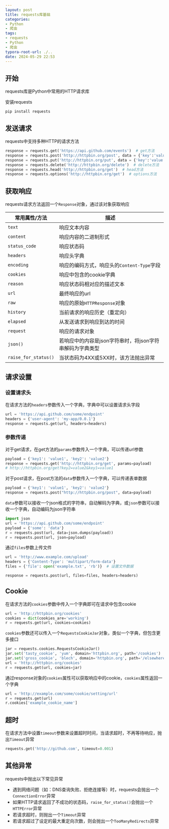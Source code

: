 ```yaml
---
layout: post
title: requests库基础
categories:
- Python
- 爬虫
tags:
- requests
- Python
- 爬虫
typora-root-url: ./..
date: 2024-05-29 22:53
---
```


## 开始

requests库是Python中常用的HTTP请求库

安装requests

```shell
pip install requests
```

## 发送请求

requests中支持多种HTTP的请求方法

```python
response = requests.get('https://api.github.com/events')  # get方法
response = requests.post('http://httpbin.org/post', data = {'key':'value'})  # post方法
response = requests.put('http://httpbin.org/put', data = {'key':'value'})  # put方法
response = requests.delete('http://httpbin.org/delete')  # delete方法
response = requests.head('http://httpbin.org/get')  # head方法
response = requests.options('http://httpbin.org/get')  # options方法
```

## 获取响应

requests请求方法返回一个`Response`对象，通过该对象获取响应

| 常用属性/方法        | 描述                                                     |
| -------------------- | -------------------------------------------------------- |
| `text` | 响应文本内容 |
| `content` | 响应内容的二进制形式 |
| `status_code` | 响应状态码 |
| `headers` | 响应头字典 |
| `encoding` | 响应的编码方式，响应头的`Content-Type`字段 |
| `cookies` | 响应中包含的cookie字典 |
| `reason` | 响应状态码相对应的描述文本 |
| `url` | 最终响应的url |
| `raw` | 响应的原始`HTTPResponse`对象 |
| `history` | 当前请求的响应历史（重定向） |
| `elapsed` | 从发送请求到响应到达的时间 |
| `request` | 响应的请求对象 |
| `json()` | 若响应中的内容是json字符串时，将json字符串解码为字典类型 |
| `raise_for_status()` | 当状态码为4XX或5XX时，该方法抛出异常 |

## 请求设置

### 设置请求头

在请求方法的`headers`参数传入一个字典，字典中可以设置请求头字段

```python
url = 'https://api.github.com/some/endpoint'
headers = {'user-agent': 'my-app/0.0.1'}
response = requests.get(url, headers=headers)
```

### 参数传递

对于get请求，在get方法的`params`参数传入一个字典，可以传递url参数

```python
payload = {'key1': 'value1', 'key2': 'value2'}
response = requests.get('http://httpbin.org/get', params=payload)
# http://httpbin.org/get?key2=value2&key1=value1
```

对于post请求，在post方法的`data`参数传入一个字典，可以传递表单数据

```python
payload = {'key1': 'value1', 'key2': 'value2'}
response = requests.post("http://httpbin.org/post", data=payload)
```

`data`参数可以接收一个json格式的字符串，自动解码为字典，或`json`参数可以接收一个字典，自动编码为json字符串

```python
import json
url = 'https://api.github.com/some/endpoint'
payload = {'some': 'data'}
r = requests.post(url, data=json.dumps(payload))
r = requests.post(url, json=payload)
```

通过`files`参数上传文件

```python
url = 'http://www.example.com/upload'
headers = {'Content-Type': 'multipart/form-data'}
files = {'file': open('example.txt', 'rb')}  # 设置文件数据

response = requests.post(url, files=files, headers=headers)
```

## Cookie

在请求方法的`cookies`参数中传入一个字典即可在请求中包含cookie

```python
url = 'http://httpbin.org/cookies'
cookies = dict(cookies_are='working')
r = requests.get(url, cookies=cookies)
```

`cookies`参数还可以传入一个`RequestsCookieJar`对象，类似一个字典，但包含更多接口

```python
jar = requests.cookies.RequestsCookieJar()
jar.set('tasty_cookie', 'yum', domain='httpbin.org', path='/cookies')
jar.set('gross_cookie', 'blech', domain='httpbin.org', path='/elsewhere')
url = 'http://httpbin.org/cookies'
r = requests.get(url, cookies=jar)
```

通过response对象的`cookies`属性可以获取响应中的cookie，`cookies`属性返回一个字典

```python
url = 'http://example.com/some/cookie/setting/url'
r = requests.get(url)
r.cookies['example_cookie_name']
```

## 超时

在请求方法中设置`timeout`参数来设置超时时间，当请求超时，不再等待响应，抛出`Timeout`异常

```python
requests.get('http://github.com', timeout=0.001)
```

## 其他异常

requests中抛出以下常见异常

-   遇到网络问题（如：DNS查询失败、拒绝连接等）时，requests会抛出一个`ConnectionError`异常
-   如果HTTP请求返回了不成功的状态码，`raise_for_status()`会抛出一个`HTTPError`异常
-   若请求超时，则抛出一个`Timeout`异常
-   若请求超过了设定的最大重定向次数，则会抛出一个`TooManyRedirects`异常

